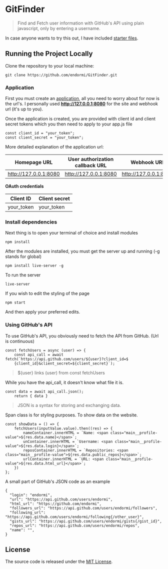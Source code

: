 # GitFinder

> Find and Fetch user information with GitHub's API using plain javascript, only by entering a username.

In case anyone wants to try this out, I have included [starter files](https://drive.google.com/drive/u/1/folders/1PbUk0TxQEOiw9m5dJQeg6IoRfXkm7moD).

## Running the Project Locally

Clone the repository to your local machine:

```
git clone https://github.com/endormi/GitFinder.git
```

### Application

First you must create an [application](https://github.com/settings/apps), all you need to worry about for now is the url's. I personally used **http://127.0.0.1:8080** for the site and webhook url (it's up to you).

Once the application is created, you are provided with client id and client secret tokens which you then need to apply to your app.js file

```
const client_id = "your_token";
const client_secret = "your_token";
```

More detailed explanation of the application url:

Homepage URL | User authorization callback URL  | Webhook URL 
------------- | ------------- | ------------- 
http://127.0.0.1:8080 | http://127.0.0.1:8080 | http://127.0.0.1:8080

**OAuth credentials**

Client ID | Client secret 
------------- | ------------- 
your_token | your_token

### Install dependencies

Next thing is to open your terminal of choice and install modules

```
npm install
```

After the modules are installed, you must get the server up and running (-g stands for global)

```
npm install live-server -g
```

To run the server 

```
live-server
```

If you wish to edit the styling of the page

```
npm start
```

And then apply your preferred edits.

### Using GitHub's API

To use GitHub's API, you obviously need to fetch the API from GitHub. (Url is continuous)

```
const fetchUsers = async (user) => {
    const api_call = await fetch(`https://api.github.com/users/${user}?client_id=$
    {client_id}&client_secret=${client_secret}`);
```

> ${user} links (user) from const fetchUsers

While you have the api_call, it doesn't know what file it is.

```
const data = await api_call.json();
    return { data }
```

> JSON is a syntax for storing and exchanging data.

Span class is for styling purposes. To show data on the website.

```
const showData = () => {
    fetchUsers(inputValue.value).then((res) => {
        nameContainer.innerHTML = `Name: <span class="main__profile-value">${res.data.name}</span>`;
        unContainer.innerHTML = `Username: <span class="main__profile-value">${res.data.login}</span>`;
        reposContainer.innerHTML = `Repositories: <span class="main__profile-value">${res.data.public_repos}</span>`;
        urlContainer.innerHTML = `URL: <span class="main__profile-value">${res.data.html_url}</span>`;
    })
};
```

A small part of GitHub's JSON code as an example

``` 
{
  "login": "endormi",
  "url": "https://api.github.com/users/endormi",
  "html_url": "https://github.com/endormi",
  "followers_url": "https://api.github.com/users/endormi/followers",
  "following_url": "https://api.github.com/users/endormi/following{/other_user}",
  "gists_url": "https://api.github.com/users/endormi/gists{/gist_id}",
  "repos_url": "https://api.github.com/users/endormi/repos",
  "name": "",
}
```

## License

The source code is released under the [MIT License](https://github.com/endormi/GitFinder/blob/master/LICENSE).
